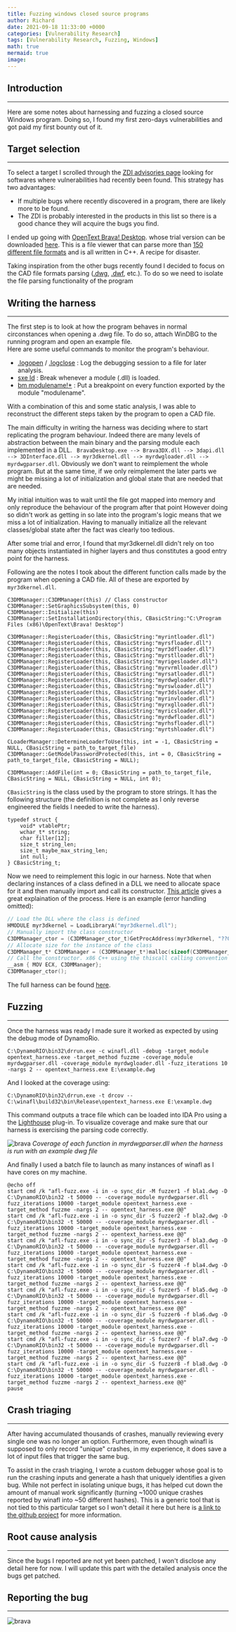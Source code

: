 ```yaml
---
title: Fuzzing windows closed source programs
author: Richard
date: 2021-09-18 11:33:00 +0000
categories: [Vulnerability Research]
tags: [Vulnerability Research, Fuzzing, Windows]
math: true
mermaid: true
image:
---
```

## Introduction
---

Here are some notes about harnessing and fuzzing a closed source Windows program. 
Doing so, I found my first zero-days vulnerabilities and got paid my first bounty out of it.

## Target selection
---

To select a target I scrolled through the [ZDI advisories page](https://www.zerodayinitiative.com/advisories/published/) 
looking for softwares where vulnerabilities had recently been found.
This strategy has two advantages:
- If multiple bugs where recently discovered in a program, there are likely more to be found.
- The ZDI is probably interested in the products in this list so there is a good chance they will acquire the bugs you find. 

I ended up going with [OpenText Brava! Desktop](https://www.opentext.com/products-and-solutions/products/enterprise-content-management/opentext-brava/opentext-brava-for-desktop?utm_source=content-centric-applications-opentext-brava-opentext-brava-for-desktop&utm_medium=redirect).
whose trial version can be downloaded [here](https://www.opentext.com/info/brava-universal-file-viewer?utm_source=opentext-brava-free-trial-download&utm_medium=redirect).
This is a file viewer that can parse more than [150 different file formats](https://www.opentext.com/file_source/OpenText/en_US/PDF/opentext-brava-desktop-supported-formats-en.pdf) and is all written in C++. A recipe for disaster.

Taking inspiration from the other bugs recently found I decided to focus on the CAD file formats parsing ([.dwg](https://en.wikipedia.org/wiki/.dwg), [.dwf](https://en.wikipedia.org/wiki/Design_Web_Format), etc.).
To do so we need to isolate the file parsing functionality of the program 

## Writing the harness
---

The first step is to look at how the program behaves in normal circonstances when opening a .dwg file. 
To do so, attach WinDBG to the running program and open an example file.  
Here are some useful commands to monitor the program's behaviour.

- [.logopen](https://docs.microsoft.com/en-us/windows-hardware/drivers/debugger/-logopen--open-log-file-) / [.logclose](https://docs.microsoft.com/en-us/windows-hardware/drivers/debugger/-logclose--close-log-file-) : 
Log the debugging session to a file for later analysis.
- [sxe ld](https://docs.microsoft.com/en-us/windows-hardware/drivers/debugger/sx--sxd--sxe--sxi--sxn--sxr--sx---set-exceptions-) : Break whenever a module (.dll) is loaded.
- [bm modulename!\*](https://docs.microsoft.com/en-us/windows-hardware/drivers/debugger/bp--bu--bm--set-breakpoint-) : Put a breakpoint on every function exported by the module "modulename".

With a combination of this and some static analysis, I was able to reconstruct the different steps taken by the program to open a CAD file. 

The main difficulty in writing the harness was deciding where to start replicating the program behaviour. 
Indeed there are many levels of abstraction between the main binary and the parsing module each implemented in a DLL.
``` BravaDesktop.exe --> Brava3DX.dll --> 3dapi.dll --> 3DInterface.dll --> myr3dkernel.dll --> myrdwgloader.dll --> myrdwgparser.dll```.
Obviously we don't want to reimplement the whole program. But at the same time, if we only reimplement the later parts we might be missing a lot of initialization and 
global state that are needed that are needed.

My initial intuition was to wait until the file got mapped into memory and only reproduce the behaviour of the program after that point
However doing so didn't work as getting in so late into the program's logic means that we miss a lot of initialization. 
Having to manually initialize all the relevant classes/global state after the fact was clearly too tedious.

After some trial and error, I found that myr3dkernel.dll didn't rely on too many objects instantiated in higher layers and thus constitutes a good entry point for the harness.

Following are the notes I took about the different function calls made by the program when opening a CAD file.
All of these are exported by `myr3dkernel.dll`.

```
C3DMManager::C3DMManager(this) // Class constructor
C3DMManager::SetGraphicsSubsystem(this, 0)
C3DMManager::Initialize(this)
C3DMManager::SetInstallationDirectory(this, CBasicString:"C:\Program Files (x86)\OpenText\Brava! Desktop") 

C3DMManager::RegisterLoader(this, CBasicString:"myrintloader.dll")
C3DMManager::RegisterLoader(this, CBasicString:"myrsfloader.dll")
C3DMManager::RegisterLoader(this, CBasicString:"myr3dfloader.dll")
C3DMManager::RegisterLoader(this, CBasicString:"myrstlloader.dll")
C3DMManager::RegisterLoader(this, CBasicString:"myrigesloader.dll")
C3DMManager::RegisterLoader(this, CBasicString:"myrvrmlloader.dll")
C3DMManager::RegisterLoader(this, CBasicString:"myrsatloader.dll")
C3DMManager::RegisterLoader(this, CBasicString:"myrdwgloader.dll")
C3DMManager::RegisterLoader(this, CBasicString:"myrswloader.dll")
C3DMManager::RegisterLoader(this, CBasicString:"myr3dsloader.dll")  
C3DMManager::RegisterLoader(this, CBasicString:"myrinvloader.dll")
C3DMManager::RegisterLoader(this, CBasicString:"myrxglloader.dll")
C3DMManager::RegisterLoader(this, CBasicString:"myricsloader.dll")
C3DMManager::RegisterLoader(this, CBasicString:"myrdwfloader.dll")
C3DMManager::RegisterLoader(this, CBasicString:"myrhsfloader.dll")
C3DMManager::RegisterLoader(this, CBasicString:"myrtshloader.dll")

CLoaderManager::DetermineLoaderToUse(this, int = -1, CBasicString = NULL, CBasicString = path_to_target_file)
C3DMManager::GetModelPasswordProtected(this, int = 0, CBasicString = path_to_target_file, CBasicString = NULL);

C3DMManager::AddFile(int = 0; CBasicString = path_to_target_file, CBasicString = NULL, CBasicString = NULL, int 0);
```

`CBasicString` is the class used by the program to store strings. It has the following structure
(the definition is not complete as I only reverse engineered the fields I needed to write the harness).
```
typedef struct {
	void* vtablePtr;
	wchar_t* string;
	char filler[12];
	size_t string_len;
	size_t maybe_max_string_len;
	int null;
} CBasicString_t;
```

Now we need to reimplement this logic in our harness.
Note that when declaring instances of a class defined in a DLL we need to allocate space for it and then manually import and call its constructor. 
[This article](https://www.codeproject.com/Articles/9405/Using-classes-exported-from-a-DLL-using-LoadLibrar) gives a great explaination of the process.
Here is an example (error handling omitted):

```c
// Load the DLL where the class is defined
HMODULE myr3dkernel = LoadLibraryA("myr3dkernel.dll");	
// Manually import the class constructor
C3DMManager_ctor = (C3DMManager_ctor_t)GetProcAddress(myr3dkernel, "??0C3DMManager@@QAE@XZ");
// Allocate size for the instance of the class
C3DMManager_t* C3DMManager = (C3DMManager_t*)malloc(sizeof(C3DMManager_t));
// Call the constructor. x86 C++ using the thiscall calling convention where a pointer to the instance of the class is passed in ECX.
__asm { MOV ECX, C3DMManager};
C3DMManager_ctor();
```

The full harness can be found [here](_github_harness_link).

## Fuzzing
---

Once the harness was ready I made sure it worked as expected by using the debug mode of DynamoRio.
```
C:\DynamoRIO\bin32\drrun.exe -c winafl.dll -debug -target_module opentext_harness.exe -target_method fuzzme -coverage_module myrdwgparser.dll -coverage_module myrdwgloader.dll -fuzz_iterations 10 -nargs 2 -- opentext_harness.exe E:\example.dwg
```

And I looked at the coverage using:
``` 
C:\DynamoRIO\bin32\drrun.exe -t drcov -- C:\winafl\build32\bin\Release\opentext_harness.exe E:\example.dwg
```
This command outputs a trace file which can be loaded into IDA Pro using a the [Lighthouse](https://github.com/gaasedelen/lighthouse) plug-in. 
To visualize coverage and make sure that our harness is exercising the parsing code correctly.

![brava](/assets/img/brava/coverage_lighthouse.png)
_Coverage of each function in myrdwgparser.dll when the harness is run with an example dwg file_

And finally I used a batch file to launch as many instances of winafl as I have cores on my machine.
```batch
@echo off
start cmd /k "afl-fuzz.exe -i in -o sync_dir -M fuzzer1 -f bla1.dwg -D C:\DynamoRIO\bin32 -t 50000 -- -coverage_module myrdwgparser.dll -fuzz_iterations 10000 -target_module opentext_harness.exe -target_method fuzzme -nargs 2 -- opentext_harness.exe @@"
start cmd /k "afl-fuzz.exe -i in -o sync_dir -S fuzzer2 -f bla2.dwg -D C:\DynamoRIO\bin32 -t 50000 -- -coverage_module myrdwgparser.dll -fuzz_iterations 10000 -target_module opentext_harness.exe -target_method fuzzme -nargs 2 -- opentext_harness.exe @@"
start cmd /k "afl-fuzz.exe -i in -o sync_dir -S fuzzer3 -f bla3.dwg -D C:\DynamoRIO\bin32 -t 50000 -- -coverage_module myrdwgparser.dll -fuzz_iterations 10000 -target_module opentext_harness.exe -target_method fuzzme -nargs 2 -- opentext_harness.exe @@"
start cmd /k "afl-fuzz.exe -i in -o sync_dir -S fuzzer4 -f bla4.dwg -D C:\DynamoRIO\bin32 -t 50000 -- -coverage_module myrdwgparser.dll -fuzz_iterations 10000 -target_module opentext_harness.exe -target_method fuzzme -nargs 2 -- opentext_harness.exe @@"
start cmd /k "afl-fuzz.exe -i in -o sync_dir -S fuzzer5 -f bla5.dwg -D C:\DynamoRIO\bin32 -t 50000 -- -coverage_module myrdwgparser.dll -fuzz_iterations 10000 -target_module opentext_harness.exe -target_method fuzzme -nargs 2 -- opentext_harness.exe @@"
start cmd /k "afl-fuzz.exe -i in -o sync_dir -S fuzzer6 -f bla6.dwg -D C:\DynamoRIO\bin32 -t 50000 -- -coverage_module myrdwgparser.dll -fuzz_iterations 10000 -target_module opentext_harness.exe -target_method fuzzme -nargs 2 -- opentext_harness.exe @@"
start cmd /k "afl-fuzz.exe -i in -o sync_dir -S fuzzer7 -f bla7.dwg -D C:\DynamoRIO\bin32 -t 50000 -- -coverage_module myrdwgparser.dll -fuzz_iterations 10000 -target_module opentext_harness.exe -target_method fuzzme -nargs 2 -- opentext_harness.exe @@"
start cmd /k "afl-fuzz.exe -i in -o sync_dir -S fuzzer8 -f bla8.dwg -D C:\DynamoRIO\bin32 -t 50000 -- -coverage_module myrdwgparser.dll -fuzz_iterations 10000 -target_module opentext_harness.exe -target_method fuzzme -nargs 2 -- opentext_harness.exe @@"
pause
```

## Crash triaging
---

After having accumulated thousands of crashes, manually reviewing every single one was no longer an option.
Furthermore, even though winafl is supposed to only record "unique" crashes, in my experience, it does save a lot of input files that trigger the same bug.

To assist in the crash triaging, I wrote a custom debugger whose goal is to run the crashing inputs and generate a hash that uniquely identifies a given bug. 
While not perfect in isolating unique bugs, it has helped cut down the amount of manual work significantly (turning ~1000 unique crashes reported by winafl into ~50 different hashes).
This is a generic tool that is not tied to this particular target so I won't detail it here but here is [a link to the github project](link) for more information.

## Root cause analysis
---

Since the bugs I reported are not yet been patched, I won't disclose any detail here for now.
I will update this part with the detailed analysis once the bugs get patched.

## Reporting the bug
---

![brava](/assets/img/brava/ZDI_tracking_number.png)

